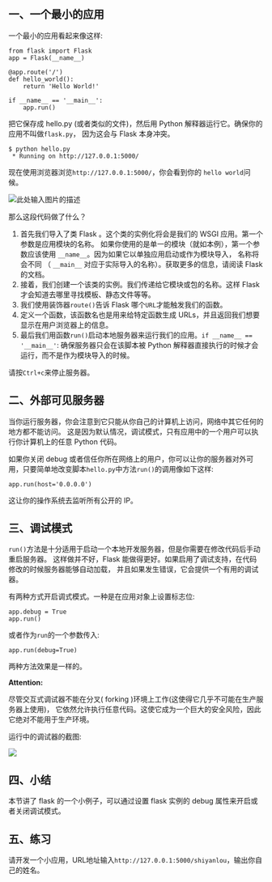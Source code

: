 ## 一、一个最小的应用

一个最小的应用看起来像这样:
```
from flask import Flask
app = Flask(__name__)

@app.route('/')
def hello_world():
    return 'Hello World!'

if __name__ == '__main__':
    app.run()
```

把它保存成 hello.py (或者类似的文件)，然后用 Python 解释器运行它。确保你的应用不叫做`flask.py`， 因为这会与 Flask 本身冲突。
```
$ python hello.py
 * Running on http://127.0.0.1:5000/
```

现在使用浏览器浏览`http://127.0.0.1:5000/`，你会看到你的 `hello world`问候。

![此处输入图片的描述](https://dn-anything-about-doc.qbox.me/document-uid73259labid259timestamp1442021519208.png/wm)

那么这段代码做了什么？

1. 首先我们导入了类 Flask 。这个类的实例化将会是我们的 WSGI 应用。第一个参数是应用模块的名称。 如果你使用的是单一的模块（就如本例），第一个参数应该使用 `__name__`。因为如果它以单独应用启动或作为模块导入， 名称将会不同 （ `__main__` 对应于实际导入的名称）。获取更多的信息，请阅读 Flask 的文档。
2. 接着，我们创建一个该类的实例。我们传递给它模块或包的名称。这样 Flask 才会知道去哪里寻找模板、静态文件等等。
3. 我们使用装饰器`route()`告诉 Flask 哪个`URL`才能触发我们的函数。
4. 定义一个函数，该函数名也是用来给特定函数生成 URLs，并且返回我们想要显示在用户浏览器上的信息。
5. 最后我们用函数`run()`启动本地服务器来运行我们的应用。`if __name__ == '__main__'`: 确保服务器只会在该脚本被 Python 解释器直接执行的时候才会运行，而不是作为模块导入的时候。

请按`Ctrl+c`来停止服务器。

## 二、外部可见服务器

当你运行服务器，你会注意到它只能从你自己的计算机上访问，网络中其它任何的地方都不能访问。 这是因为默认情况，调试模式，只有应用中的一个用户可以执行你计算机上的任意 Python 代码。

如果你关闭 debug 或者信任你所在网络上的用户，你可以让你的服务器对外可用，只要简单地改变脚本`hello.py`中方法`run()`的调用像如下这样:
```
app.run(host='0.0.0.0')
```

这让你的操作系统去监听所有公开的 IP。

## 三、调试模式

`run()`方法是十分适用于启动一个本地开发服务器，但是你需要在修改代码后手动重启服务器。 这样做并不好，Flask 能做得更好。如果启用了调试支持，在代码修改的时候服务器能够自动加载， 并且如果发生错误，它会提供一个有用的调试器。

有两种方式开启调式模式。一种是在应用对象上设置标志位:
```
app.debug = True
app.run()
```

或者作为`run`的一个参数传入:
```
app.run(debug=True)
```

两种方法效果是一样的。

**Attention:**

尽管交互式调试器不能在分叉( forking )环境上工作(这使得它几乎不可能在生产服务器上使用)， 它依然允许执行任意代码。这使它成为一个巨大的安全风险，因此它绝对不能用于生产环境。

运行中的调试器的截图:

![](https://dn-anything-about-doc.qbox.me/flask/1.jpg)

## 四、小结

本节讲了 flask 的一个小例子，可以通过设置 flask 实例的 debug 属性来开启或者关闭调试模式。

## 五、练习

请开发一个小应用，URL地址输入`http://127.0.0.1:5000/shiyanlou`，输出你自己的姓名。